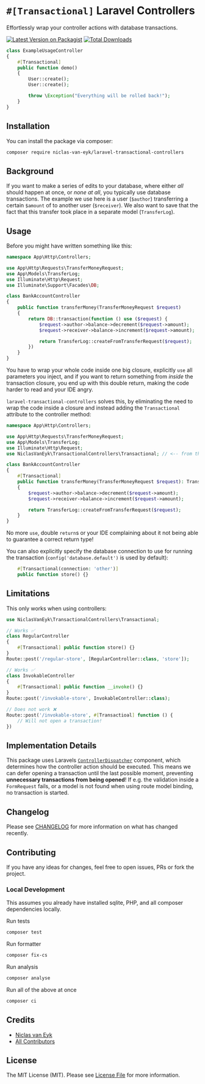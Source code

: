 # `#[Transactional]` Laravel Controllers

Effortlessly wrap your controller actions with database transactions.

[![Latest Version on Packagist](https://img.shields.io/packagist/v/niclas-van-eyk/laravel-transactional-controllers.svg?style=flat-square)](https://packagist.org/packages/niclas-van-eyk/laravel-transactional-controllers)
[![Total Downloads](https://img.shields.io/packagist/dt/niclas-van-eyk/laravel-transactional-controllers.svg?style=flat-square)](https://packagist.org/packages/niclas-van-eyk/laravel-transactional-controllers)

```php
class ExampleUsageController
{
    #[Transactional]
    public function demo()
    {
        User::create();
        User::create();

        throw \Exception("Everything will be rolled back!");
    }
}
```

## Installation

You can install the package via composer:

```bash
composer require niclas-van-eyk/laravel-transactional-controllers
```

## Background

If you want to make a series of edits to your database, where either _all_ should happen at once, or _none at all_, you typically use database transactions. The example we use here is a user (`$author`) transferring a certain `$amount` of to another user (`$receiver`). We also want to save that the fact that this transfer took place in a separate model (`TransferLog`).

## Usage

Before you might have written something like this:
```php
namespace App\Http\Controllers;

use App\Http\Requests\TransferMoneyRequest;
use App\Models\TransferLog;
use Illuminate\Http\Request;
use Illuminate\Support\Facades\DB;

class BankAccountController 
{
    public function transferMoney(TransferMoneyRequest $request)
    {
        return DB::transaction(function () use ($request) {
            $request->author->balance->decrement($request->amount);
            $request->receiver->balance->increment($request->amount);

            return TransferLog::createFromTransferRequest($request);
        })
    }
}
```

You have to wrap your whole code inside one big closure, explicitly `use` all parameters you inject, and if you want to return something from _inside_ the transaction closure, you end up with this double return, making the code harder to read and your IDE angry.

`laravel-transactional-controllers` solves this, by eliminating the need to wrap the code inside a closure and instead adding the `Transactional` attribute to the controller method:
```php
namespace App\Http\Controllers;

use App\Http\Requests\TransferMoneyRequest;
use App\Models\TransferLog;
use Illuminate\Http\Request;
use NiclasVanEyk\TransactionalControllers\Transactional; // <-- from this package

class BankAccountController 
{
    #[Transactional]
    public function transferMoney(TransferMoneyRequest $request): TransferLog
    {
        $request->author->balance->decrement($request->amount);
        $request->receiver->balance->increment($request->amount);

        return TransferLog::createFromTransferRequest($request);
    }
}
```

No more `use`, double `return`s or your IDE complaining about it not being able to guarantee a correct return type!

You can also explicitly specify the database connection to use for running the transaction (`config('database.default')` is used by default):

```php
    #[Transactional(connection: 'other')]
    public function store() {}
```

## Limitations

This only works when using controllers:

```php
use NiclasVanEyk\TransactionalControllers\Transactional;

// Works ✅
class RegularController
{
    #[Transactional] public function store() {}
}
Route::post('/regular-store', [RegularController::class, 'store']);

// Works ✅
class InvokableController
{
    #[Transactional] public function __invoke() {}
}
Route::post('/invokable-store', InvokableController::class);

// Does not work ❌
Route::post('/invokable-store', #[Transactioal] function () {
    // Will not open a transaction!
})
```

## Implementation Details

This package uses Laravels [`ControllerDispatcher`](https://github.com/laravel/framework/blob/master/src/Illuminate/Routing/Contracts/ControllerDispatcher.php) component, which determines how the controller action should be executed. This means we can defer opening a transaction until the last possible moment, preventing **unnecessary transactions from being opened**! If e.g. the validation inside a `FormRequest` fails, or a model is not found when using route model binding, no transaction is started.


## Changelog

Please see [CHANGELOG](CHANGELOG.md) for more information on what has changed recently.

## Contributing

If you have any ideas for changes, feel free to open issues, PRs or fork the project.


### Local Development

This assumes you already have installed sqlite, PHP, and all composer dependencies locally.

Run tests
```bash
composer test
```

Run formatter
```bash
composer fix-cs
```

Run analysis
```bash
composer analyse
```

Run all of the above at once
```bash
composer ci
```

## Credits

- [Niclas van Eyk](https://github.com/niclas-van-eyk)
- [All Contributors](../../contributors)

## License

The MIT License (MIT). Please see [License File](LICENSE.md) for more information.
